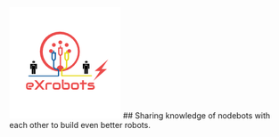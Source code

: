  <img src="./logo.png" height="200px"/>
## Sharing knowledge of nodebots with each other to build even better robots.
